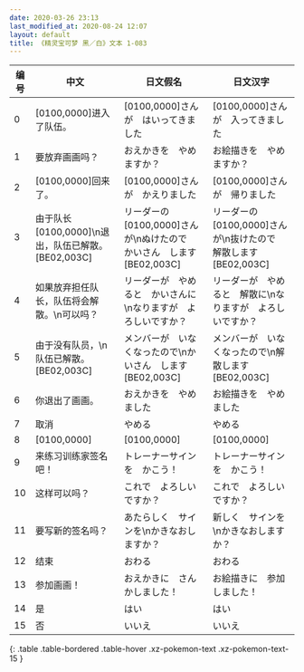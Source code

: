 ```yaml
---
date: 2020-03-26 23:13
last_modified_at: 2020-08-24 12:07
layout: default
title: 《精灵宝可梦 黑／白》文本 1-083
---
```

| 编号 | 中文 | 日文假名 | 日文汉字 |
| ---- | ---- | ---- | --- |
| 0 | [0100,0000]进入了队伍。 | [0100,0000]さんが　はいってきました | [0100,0000]さんが　入ってきました |
| 1 | 要放弃画画吗？ | おえかきを　やめますか？ | お絵描きを　やめますか？ |
| 2 | [0100,0000]回来了。 | [0100,0000]さんが　かえりました | [0100,0000]さんが　帰りました |
| 3 | 由于队长[0100,0000]\n退出，队伍已解散。[BE02,003C] | リーダーの　[0100,0000]さんが\nぬけたので　かいさん　します[BE02,003C] | リーダーの　[0100,0000]さんが\n抜けたので　解散します[BE02,003C] |
| 4 | 如果放弃担任队长，队伍将会解散。\n可以吗？ | リーダーが　やめると　かいさんに\nなりますが　よろしいですか？ | リーダーが　やめると　解散に\nなりますが　よろしいですか？ |
| 5 | 由于没有队员，\n队伍已解散。[BE02,003C] | メンバーが　いなくなったので\nかいさん　します[BE02,003C] | メンバーが　いなくなったので\n解散します[BE02,003C] |
| 6 | 你退出了画画。 | おえかきを　やめました | お絵描きを　やめました |
| 7 | 取消 | やめる | やめる |
| 8 | [0100,0000] | [0100,0000] | [0100,0000] |
| 9 | 来练习训练家签名吧！ | トレーナーサインを　かこう！ | トレーナーサインを　かこう！ |
| 10 | 这样可以吗？ | これで　よろしい　ですか？ | これで　よろしい　ですか？ |
| 11 | 要写新的签名吗？ | あたらしく　サインを\nかきなおしますか？ | 新しく　サインを\nかきなおしますか？ |
| 12 | 结束 | おわる | おわる |
| 13 | 参加画画！ | おえかきに　さんかしました！ | お絵描きに　参加しました！ |
| 14 | 是 | はい | はい |
| 15 | 否 | いいえ | いいえ |
{: .table .table-bordered .table-hover .xz-pokemon-text .xz-pokemon-text-15 }